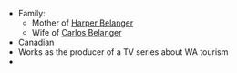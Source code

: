 
- Family:
	- Mother of [Harper Belanger](Harper%20Belanger.md)
	- Wife of [Carlos Belanger](Carlos%20Belanger.md)
- Canadian
- Works as the producer of a TV series about WA tourism
- 